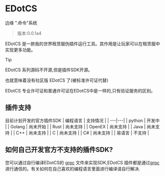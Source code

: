 # EDotCS
边缘 ".命令"系统

> 版本:0.0.1a4

EDotCS 是一款我的世界租赁服伪插件运行工具。其作用是让玩家可以在租赁服中实现更多功能。

> [!TIP]
> EDotCS 系列源码不开源,但是插件SDK开源。
> 
> 也就意味着没有社区版 EDotCS 了(被标准许可证代替)
> 
> EDotCS 专业许可证和普通许可证在EDotCS中是一样的,只有验证服务的区别。
> 
## 插件支持
目前计划开发的官方插件SDK
| 编程语言 | 支持情况 |
| ---|---|
| python | 开发中 |
| Golang | 尚未开始 |
| Rust | 尚未支持 |
| OpenEX | 尚未支持 |
| Java | 尚未支持 |
| C++ | 尚未支持 |
| C | 尚未支持 |
| C# | 尚未支持 |
| 易语言 | 不支持 |

## 如何自己开发官方不支持的插件SDK?
您可以通过自行编译EDotCS的 [grpc](grpc) 文件来实现SDK,EDotCS 插件都是通过[grpc](grpc) 进行通信的。有关如何在自己喜欢的编程语言里面进行编译请自行解决.
